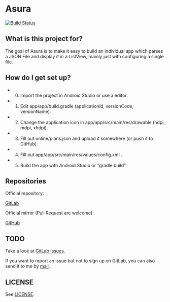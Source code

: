 # Asura

[![Build Status](https://travis-ci.org/asura-app/android.svg?branch=master)](https://travis-ci.org/asura-app/android)

## What is this project for?

The goal of Asura is to make it easy to build an individual app which
parses a JSON File and display it in a ListView, mainly just with
configuring a single file.

## How do I get set up?

- 0. Import the project in Android Studio or use a editor.
- 1. Edit app/app/build.gradle
(applicationId, versionCode, versionName).
- 2. Change the application icon in app/app/src/main/res/drawable
(hdpi, mdpi, xhdpi).
- 3. Fill out online/plans.json and upload it somewhere (or push it to
GitHub).
- 4. Fill out app/app/src/main/res/values/config.xml .
- 5. Build the app with Android Studio or "gradle build".

## Repositories

Official repository:

[GitLab](https://gitlab.com/asura/android)

Official mirror (Pull Request are welcome):

[GitHub](https://github.com/asura-app/android)
## TODO

Take a look at
[GitLab Issues](https://gitlab.com/asura/android/issues).

If you want to report an issue but not to sign up on GitLab, you can
also send it to me by [mail](mailto:nicoalt@posteo.org).

## LICENSE

See
[LICENSE](https://gitlab.com/asura/android/blob/master/LICENSE).
